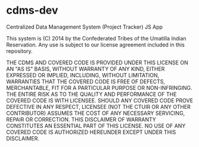 cdms-dev
========

Centralized Data Management System (Project Tracker) JS App

This system is (C) 2014 by the Confederated Tribes of the Umatilla Indian Reservation.  Any use is subject to our license agreement included in this repository.

THE CDMS AND COVERED CODE IS PROVIDED UNDER THIS LICENSE ON AN "AS IS" BASIS, WITHOUT WARRANTY OF ANY KIND, EITHER EXPRESSED OR IMPLIED, INCLUDING, WITHOUT LIMITATION, WARRANTIES THAT THE COVERED CODE IS FREE OF DEFECTS, MERCHANTABLE, FIT FOR A PARTICULAR PURPOSE OR NON-INFRINGING. THE ENTIRE RISK AS TO THE QUALITY AND PERFORMANCE OF THE COVERED CODE IS WITH LICENSEE. SHOULD ANY COVERED CODE PROVE DEFECTIVE IN ANY RESPECT, LICENSEE (NOT THE CTUIR OR ANY OTHER CONTRIBUTOR) ASSUMES THE COST OF ANY NECESSARY SERVICING, REPAIR OR CORRECTION. THIS DISCLAIMER OF WARRANTY CONSTITUTES AN ESSENTIAL PART OF THIS LICENSE. NO USE OF ANY COVERED CODE IS AUTHORIZED HEREUNDER EXCEPT UNDER THIS DISCLAIMER.
